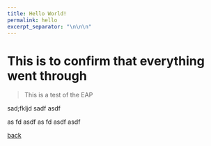 ```yaml
---
title: Hello World!
permalink: hello
excerpt_separator: "\n\n\n"
---
```


# This is to confirm that everything went through

> This is a test of the EAP

sad;fkljd
sadf
asdf


as
fd
asdf
as
fd
asdf
asdf

[back](https://gganley.github.io)